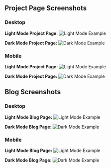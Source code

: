 ## Project Page Screenshots

### Desktop

**Light Mode Project Page:**
![Light Mode Example](../assets/light-mode.png)

**Dark Mode Project Page:**
![Dark Mode Example](../assets/dark-mode.png)

### Mobile

**Light Mode Project Page:**
![Light Mode Example](../assets/light-mode-mobile.png)

**Dark Mode Project Page:**
![Dark Mode Example](../assets/dark-mode-mobile.png)


## Blog Screenshots

### Desktop

**Light Mode Blog Page:**
![Light Mode Example](../assets/light-mode-blog.png)

**Dark Mode Blog Page:**
![Dark Mode Example](../assets/dark-mode-blog.png)

### Mobile

**Light Mode Blog Page:**
![Light Mode Example](../assets/light-mode-blog-mobile.png)

**Dark Mode Blog Page:**
![Dark Mode Example](../assets/dark-mode-blog-mobile.png)
